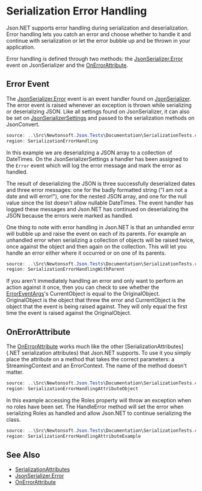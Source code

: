﻿# Serialization Error Handling

Json.NET supports error handling during serialization and deserialization. Error handling lets you catch an error and choose whether to handle it and continue with serialization or let the error bubble up and be thrown in your application.

Error handling is defined through two methods: the [JsonSerializer.Error](E:Newtonsoft.Json.JsonSerializer.Error) event on JsonSerializer and the [OnErrorAttribute](T:Newtonsoft.Json.Serialization.OnErrorAttribute).

## Error Event

The [JsonSerializer.Error](E:Newtonsoft.Json.JsonSerializer.Error) event is an event handler found on [JsonSerializer](T:Newtonsoft.Json.JsonSerializer). The error event is raised whenever an exception is thrown while serializing or deserializing JSON. Like all settings found on JsonSerializer, it can also be set on [JsonSerializerSettings](T:Newtonsoft.Json.JsonSerializerSettings) and passed to the serialization methods on JsonConvert.

```csharp Serialization Error Handling
source: ..\Src\Newtonsoft.Json.Tests\Documentation\SerializationTests.cs
region: SerializationErrorHandling
```

In this example we are deserializing a JSON array to a collection of DateTimes. On the JsonSerializerSettings a handler has been assigned to the `Error` event which will log the error message and mark the error as handled.

The result of deserializing the JSON is three successfully deserialized dates and three error messages: one for the badly formatted string ("I am not a date and will error!"), one for the nested JSON array, and one for the null value since the list doesn't allow nullable DateTimes. The event handler has logged these messages and Json.NET has continued on deserializing the JSON because the errors were marked as handled.

One thing to note with error handling in Json.NET is that an unhandled error will bubble up and raise the event on each of its parents. For example an unhandled error when serializing a collection of objects will be raised twice, once against the object and then again on the collection. This will let you handle an error either where it occurred or on one of its parents.

```csharp Parent Error Handling
source: ..\Src\Newtonsoft.Json.Tests\Documentation\SerializationTests.cs
region: SerializationErrorHandlingWithParent
``` 

If you aren't immediately handling an error and only want to perform an action against it once, then you can check to see whether the [ErrorEventArgs](T:Newtonsoft.Json.Serialization.ErrorEventArgs)'s CurrentObject is equal to the OriginalObject. OriginalObject is the object that threw the error and CurrentObject is the object that the event is being raised against. They will only equal the first time the event is raised against the OriginalObject.

## OnErrorAttribute

The [OnErrorAttribute](T:Newtonsoft.Json.Serialization.OnErrorAttribute) works much like the other [SerializationAttributes](.NET serialization attributes) that Json.NET supports. To use it you simply place the attribute on a method that takes the correct parameters: a StreamingContext and an ErrorContext. The name of the method doesn't matter.

```csharp Serialization Error Handling Attribute
source: ..\Src\Newtonsoft.Json.Tests\Documentation\SerializationTests.cs
region: SerializationErrorHandlingAttributeObject
```

In this example accessing the Roles property will throw an
exception when no roles have been set. The HandleError method will set
the error when serializing Roles as handled and allow Json.NET to
continue serializing the class.

```csharp Serialization Error Handling Example
source: ..\Src\Newtonsoft.Json.Tests\Documentation\SerializationTests.cs
region: SerializationErrorHandlingAttributeExample
```

## See Also

- [SerializationAttributes](SerializationAttributes.md)
- [JsonSerializer.Error](E:Newtonsoft.Json.JsonSerializer.Error)
- [OnErrorAttribute](T:Newtonsoft.Json.Serialization.OnErrorAttribute)